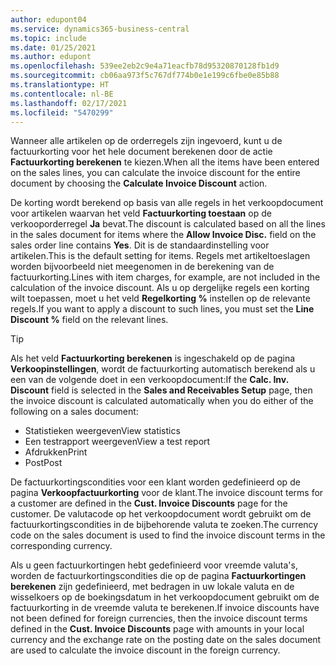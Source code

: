 ```yaml
---
author: edupont04
ms.service: dynamics365-business-central
ms.topic: include
ms.date: 01/25/2021
ms.author: edupont
ms.openlocfilehash: 539ee2eb2c9e4a71eacfb78d95320870128fb1d9
ms.sourcegitcommit: cb06aa973f5c767df774b0e1e199c6fbe0e85b88
ms.translationtype: HT
ms.contentlocale: nl-BE
ms.lasthandoff: 02/17/2021
ms.locfileid: "5470299"
---
```

<span data-ttu-id="c5f31-101">Wanneer alle artikelen op de orderregels zijn ingevoerd, kunt u de factuurkorting voor het hele document berekenen door de actie **Factuurkorting berekenen** te kiezen.</span><span class="sxs-lookup"><span data-stu-id="c5f31-101">When all the items have been entered on the sales lines, you can calculate the invoice discount for the entire document by choosing the **Calculate Invoice Discount** action.</span></span>

<span data-ttu-id="c5f31-102">De korting wordt berekend op basis van alle regels in het verkoopdocument voor artikelen waarvan het veld **Factuurkorting toestaan** op de verkooporderregel **Ja** bevat.</span><span class="sxs-lookup"><span data-stu-id="c5f31-102">The discount is calculated based on all the lines in the sales document for items where the **Allow Invoice Disc.** field on the sales order line contains **Yes**.</span></span> <span data-ttu-id="c5f31-103">Dit is de standaardinstelling voor artikelen.</span><span class="sxs-lookup"><span data-stu-id="c5f31-103">This is the default setting for items.</span></span> <span data-ttu-id="c5f31-104">Regels met artikeltoeslagen worden bijvoorbeeld niet meegenomen in de berekening van de factuurkorting.</span><span class="sxs-lookup"><span data-stu-id="c5f31-104">Lines with item charges, for example, are not included in the calculation of the invoice discount.</span></span> <span data-ttu-id="c5f31-105">Als u op dergelijke regels een korting wilt toepassen, moet u het veld **Regelkorting %** instellen op de relevante regels.</span><span class="sxs-lookup"><span data-stu-id="c5f31-105">If you want to apply a discount to such lines, you must set the **Line Discount %** field on the relevant lines.</span></span>  

> [!TIP]
> <span data-ttu-id="c5f31-106">Als het veld **Factuurkorting berekenen** is ingeschakeld op de pagina **Verkoopinstellingen**, wordt de factuurkorting automatisch berekend als u een van de volgende doet in een verkoopdocument:</span><span class="sxs-lookup"><span data-stu-id="c5f31-106">If the **Calc. Inv. Discount** field is selected in the **Sales and Receivables Setup** page, then the invoice discount is calculated automatically when you do either of the following on a sales document:</span></span>
>
> * <span data-ttu-id="c5f31-107">Statistieken weergeven</span><span class="sxs-lookup"><span data-stu-id="c5f31-107">View statistics</span></span>
> * <span data-ttu-id="c5f31-108">Een testrapport weergeven</span><span class="sxs-lookup"><span data-stu-id="c5f31-108">View a test report</span></span>
> * <span data-ttu-id="c5f31-109">Afdrukken</span><span class="sxs-lookup"><span data-stu-id="c5f31-109">Print</span></span>
> * <span data-ttu-id="c5f31-110">Post</span><span class="sxs-lookup"><span data-stu-id="c5f31-110">Post</span></span>

<span data-ttu-id="c5f31-111">De factuurkortingscondities voor een klant worden gedefinieerd op de pagina **Verkoopfactuurkorting** voor de klant.</span><span class="sxs-lookup"><span data-stu-id="c5f31-111">The invoice discount terms for a customer are defined in the **Cust. Invoice Discounts** page for the customer.</span></span> <span data-ttu-id="c5f31-112">De valutacode op het verkoopdocument wordt gebruikt om de factuurkortingscondities in de bijbehorende valuta te zoeken.</span><span class="sxs-lookup"><span data-stu-id="c5f31-112">The currency code on the sales document is used to find the invoice discount terms in the corresponding currency.</span></span>

<span data-ttu-id="c5f31-113">Als u geen factuurkortingen hebt gedefinieerd voor vreemde valuta's, worden de factuurkortingscondities die op de pagina **Factuurkortingen berekenen** zijn gedefinieerd, met bedragen in uw lokale valuta en de wisselkoers op de boekingsdatum in het verkoopdocument gebruikt om de factuurkorting in de vreemde valuta te berekenen.</span><span class="sxs-lookup"><span data-stu-id="c5f31-113">If invoice discounts have not been defined for foreign currencies, then the invoice discount terms defined in the **Cust. Invoice Discounts** page with amounts in your local currency and the exchange rate on the posting date on the sales document are used to calculate the invoice discount in the foreign currency.</span></span>
